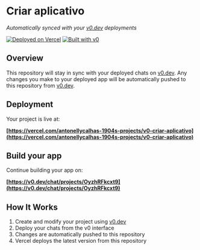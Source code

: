 # Criar aplicativo

*Automatically synced with your [v0.dev](https://v0.dev) deployments*

[![Deployed on Vercel](https://img.shields.io/badge/Deployed%20on-Vercel-black?style=for-the-badge&logo=vercel)](https://vercel.com/antonellycalhas-1904s-projects/v0-criar-aplicativo)
[![Built with v0](https://img.shields.io/badge/Built%20with-v0.dev-black?style=for-the-badge)](https://v0.dev/chat/projects/OyzhRFkcxt9)

## Overview

This repository will stay in sync with your deployed chats on [v0.dev](https://v0.dev).
Any changes you make to your deployed app will be automatically pushed to this repository from [v0.dev](https://v0.dev).

## Deployment

Your project is live at:

**[https://vercel.com/antonellycalhas-1904s-projects/v0-criar-aplicativo](https://vercel.com/antonellycalhas-1904s-projects/v0-criar-aplicativo)**

## Build your app

Continue building your app on:

**[https://v0.dev/chat/projects/OyzhRFkcxt9](https://v0.dev/chat/projects/OyzhRFkcxt9)**

## How It Works

1. Create and modify your project using [v0.dev](https://v0.dev)
2. Deploy your chats from the v0 interface
3. Changes are automatically pushed to this repository
4. Vercel deploys the latest version from this repository
